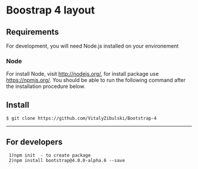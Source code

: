 # Boostrap 4 layout

## Requirements

For development, you will need Node.js installed on your environement


### Node

For install Node, visit http://nodejs.org/, for install package use https://npmjs.org/.
You should be able to run the following command after the installation procedure
below.

## Install

    $ git clone https://github.com/VitalyZibulski/Bootstrap-4
   
----------------------------------------------------------------------------------------
## For developers

	 1)npm init  - to create package
	 2)npm install bootstrap@4.0.0-alpha.6 --save